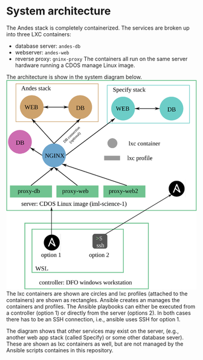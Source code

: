 # System architecture

The Andes stack is completely containerized.
The services are broken up into three LXC containers:
 - database server: `andes-db`
 - webserver: `andes-web`
 - reverse proxy: `gninx-proxy`
The containers all run on the same server hardware running a CDOS manage Linux image.

The architecture is show in the system diagram below.
[![system diagram](system_diagram.svg)](system_diagram.svg)
The lxc containers are shown are circles and lxc profiles (attached to the containers) are shown as rectangles.
Ansible creates an manages the containers and profiles.
The Ansible playbooks can either be executed from a controller (option 1) or directly from the server (options 2). 
In both cases there has to be an SSH connection, i.e., ansible uses SSH for option 1.

The diagram shows that other services may exist on the server, (e.g., another web app stack (called Specify) or some other database sever).
These are shown as lxc containers as well, but are not managed by the Ansible scripts containes in this repository.
